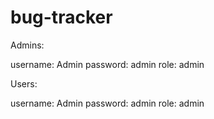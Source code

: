 # bug-tracker

Admins:

username: Admin
password: admin
role: admin

Users:

username: Admin
password: admin
role: admin